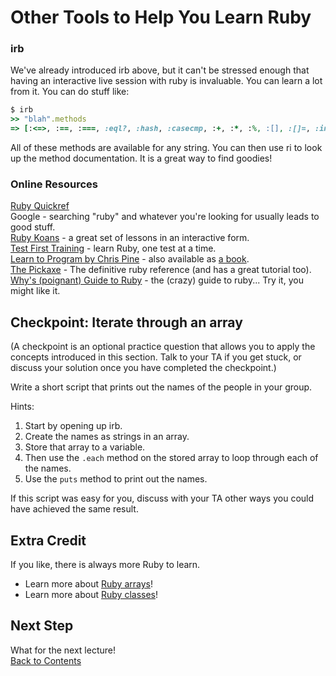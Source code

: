 # Other Tools to Help You Learn Ruby

### irb

We've already introduced irb above, but it can't be stressed enough
that having an interactive live session with ruby is invaluable. You
can learn a lot from it.
You can do stuff like:

```ruby
$ irb
>> "blah".methods
=> [:<=>, :==, :===, :eql?, :hash, :casecmp, :+, :*, :%, :[], :[]=, :insert, :length, :size...]
```

All of these methods are available for any string. You can then use
ri to look up the method documentation. It is a great way to find goodies!


### Online Resources

[Ruby Quickref](http://www.zenspider.com/Languages/Ruby/QuickRef.html)  
Google - searching "ruby" and whatever you're looking for usually leads to good stuff.  
[Ruby Koans](http://rubykoans.com/) - a great set of lessons in an interactive form.  
[Test First Training](http://testfirst.org) - learn Ruby, one test at a time.  
[Learn to Program by Chris Pine](http://pine.fm/LearnToProgram) - also available as [a book](http://pragprog.com/book/ltp2/learn-to-program).  
[The Pickaxe](http://pragprog.com/book/ruby3/programming-ruby-1-9) - The definitive ruby reference (and has a great tutorial too).  
[Why's (poignant) Guide to Ruby](http://www.scribd.com/doc/8545174/whys-Poignant-Guide-to-Ruby) - the (crazy) guide to ruby... Try it, you might like it.  

## Checkpoint: Iterate through an array

(A checkpoint is an optional practice question that allows you to apply the concepts introduced in this section.
Talk to your TA if you get stuck, or discuss your solution once you have completed the checkpoint.)

Write a short script that prints out the names of the people in your group.

Hints: 

1. Start by opening up irb. 
2. Create the names as strings in an array. 
3. Store that array to a variable.
4. Then use the `.each` method on the stored array to loop through each of the names.
5. Use the `puts` method to print out the names.

If this script was easy for you, discuss with your TA other ways you could have achieved the same result.

## Extra Credit

If you like, there is always more Ruby to learn. 

* Learn more about [Ruby arrays](extra_credit/01_more_ruby)!
* Learn more about [Ruby classes](extra_credit/06_ruby_classes)!

## Next Step

What for the next lecture!  
[Back to Contents](/curriculum/curriculum_toc)
